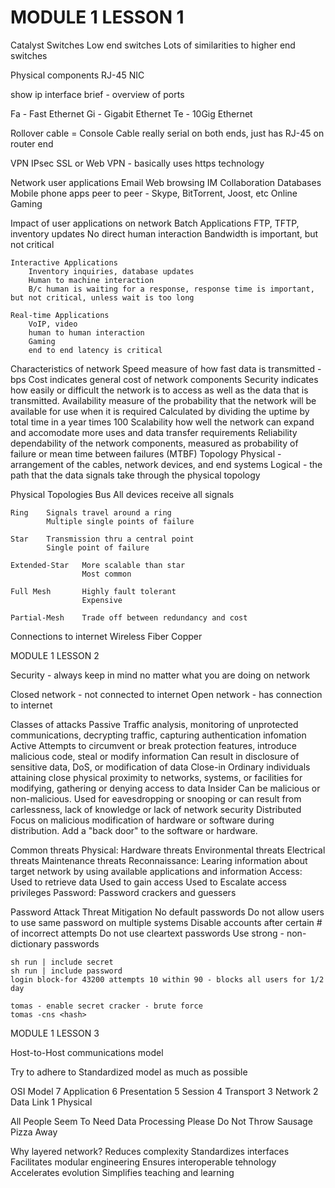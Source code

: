 MODULE 1 LESSON 1
=================
Catalyst Switches
	Low end switches
	Lots of similarities to higher end switches
	
Physical components
	RJ-45
	NIC
	
	
	
show ip interface brief - overview of ports

Fa - Fast Ethernet
Gi - Gigabit Ethernet
Te - 10Gig Ethernet

Rollover cable = Console Cable 
	really serial on both ends, just has RJ-45 on router end
	
VPN
	IPsec
	SSL or Web VPN - basically uses https technology
	
Network user applications
	Email
	Web browsing
	IM
	Collaboration
	Databases
	Mobile phone apps
	peer to peer - Skype, BitTorrent, Joost, etc
	Online Gaming
	
Impact of user applications on network
	Batch Applications
		FTP, TFTP, inventory updates
		No direct human interaction
		Bandwidth is important, but not critical
		
	Interactive Applications
		Inventory inquiries, database updates
		Human to machine interaction
		B/c human is waiting for a response, response time is important, but not critical, unless wait is too long
	
	Real-time Applications
		VoIP, video
		human to human interaction
		Gaming
		end to end latency is critical
		
Characteristics of network
	Speed			measure of how fast data is transmitted - bps
	Cost			indicates general cost of network components
	Security		indicates how easily or difficult the network is to access as well as the data that is transmitted. 
	Availability 	measure of the probability that the network will be available for use when it is required
					Calculated by dividing the uptime by total time in a year times 100
	Scalability		how well the network can expand and accomodate more uses and data transfer requirements
	Reliability		dependability of the network components, measured as probability of failure or mean time between failures (MTBF)
	Topology 		Physical - arrangement of the cables, network devices, and end systems
					Logical - the path that the data signals take through the physical topology
					
Physical Topologies
	Bus		All devices receive all signals
	
	Ring	Signals travel around a ring
			Multiple single points of failure
			
	Star	Transmission thru a central point
			Single point of failure
			
	Extended-Star	More scalable than star
					Most common
					
	Full Mesh		Highly fault tolerant
					Expensive
					
	Partial-Mesh	Trade off between redundancy and cost
	
	
Connections to internet
	Wireless
	Fiber
	Copper
	

MODULE 1 LESSON 2

Security - always keep in mind no matter what you are doing on network

Closed network - not connected to internet
Open network - has connection to internet

Classes of attacks
	Passive		Traffic analysis, monitoring of unprotected communications, decrypting traffic, capturing authentication infomation
	Active		Attempts to circumvent or break protection features, introduce malicious code, steal or modify information
				Can result in disclosure of sensitive data, DoS, or modification of data
	Close-in	Ordinary individuals attaining close physical proximity to networks, systems, or facilities for modifying, gathering or denying access to data
	Insider		Can be malicious or non-malicious. Used for eavesdropping or snooping or can result from carlessness, lack of knowledge or lack of network security
	Distributed	Focus on malicious modification of hardware or software during distribution. Add a "back door" to the software or hardware.
	
Common threats
	Physical:
		Hardware threats
		Environmental threats
		Electrical threats
		Maintenance threats
	Reconnaissance:
		Learing information about target network by using available applications and information
	Access:
		Used to retrieve data
		Used to gain access
		Used to Escalate access privileges
	Password:
		Password crackers and guessers
		
Password Attack Threat Mitigation
	No default passwords
	Do not allow users to use same password on multiple systems
	Disable accounts after certain # of incorrect attempts
	Do not use cleartext passwords
	Use strong - non-dictionary passwords
	
	sh run | include secret 
	sh run | include password
	login block-for 43200 attempts 10 within 90 - blocks all users for 1/2 day
	
	tomas - enable secret cracker - brute force
	tomas -cns <hash>
	

MODULE 1 LESSON 3

Host-to-Host communications model

Try to adhere to Standardized model as much as possible

OSI Model
7	Application
6	Presentation
5	Session
4	Transport
3	Network
2	Data Link
1	Physical

All People Seem To Need Data Processing
Please Do Not Throw Sausage Pizza Away


Why layered network?
	Reduces complexity
	Standardizes interfaces
	Facilitates modular engineering
	Ensures interoperable tehnology
	Accelerates evolution
	Simplifies teaching and learning